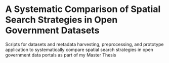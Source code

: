 # A Systematic Comparison of Spatial Search Strategies in Open Government Datasets
Scripts for datasets and metadata harvesting, preprocessing, and prototype application to systematically compare spatial search strategies in open government data portals as part of my Master Thesis

